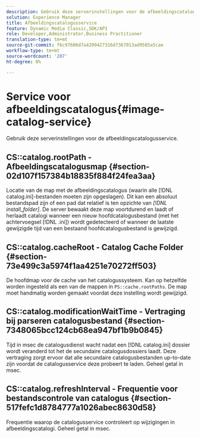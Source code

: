 ```yaml
---
description: Gebruik deze serverinstellingen voor de afbeeldingscatalogusservice.
solution: Experience Manager
title: Afbeeldingscatalogusservice
feature: Dynamic Media Classic,SDK/API
role: Developer,Administrator,Business Practitioner
translation-type: tm+mt
source-git-commit: f6c97606d7a4209427316d7367013ad9585a5cae
workflow-type: tm+mt
source-wordcount: '207'
ht-degree: 0%

---
```



# Service voor afbeeldingscatalogus{#image-catalog-service}

Gebruik deze serverinstellingen voor de afbeeldingscatalogusservice.

## CS::catalog.rootPath - Afbeeldingscatalogusmap {#section-02d107f157384b18835f884f24fea3aa}

Locatie van de map met de afbeeldingscatalogus (waarin alle [!DNL catalog.ini]-bestanden moeten zijn opgeslagen). Dit kan een absoluut bestandspad zijn of een pad dat relatief is ten opzichte van *[!DNL install_folder]*. De server bewaakt deze map voortdurend en laadt of herlaadt catalogi wanneer een nieuw hoofdcatalogusbestand (met het achtervoegsel [!DNL .ini]) wordt gedetecteerd of wanneer de laatste gewijzigde tijd van een bestaand hoofdcatalogusbestand is gewijzigd.

## CS::catalog.cacheRoot - Catalog Cache Folder {#section-73e499c3a5974f1aa4251e70272ff503}

De hoofdmap voor de cache van het catalogussysteem. Kan op hetzelfde worden ingesteld als een van de mappen in `PS::cache.rootPaths`. De map moet handmatig worden gemaakt voordat deze instelling wordt gewijzigd.

## CS::catalog.modificationWaitTime - Vertraging bij parseren catalogusbestand {#section-7348065bcc124cb68ea947bf1b9b0845}

Tijd in msec de catalogusdienst wacht nadat een [!DNL catalog.ini] dossier wordt veranderd tot het de secundaire catalogusdossiers laadt. Deze vertraging zorgt ervoor dat alle secundaire catalogusbestanden up-to-date zijn voordat de catalogusservice deze probeert te laden. Geheel getal in msec.

## CS::catalog.refreshInterval - Frequentie voor bestandscontrole van catalogus {#section-517fefc1d8784777a1026abec8630d58}

Frequentie waarop de catalogusservice controleert op wijzigingen in afbeeldingscatalogi. Geheel getal in msec.
